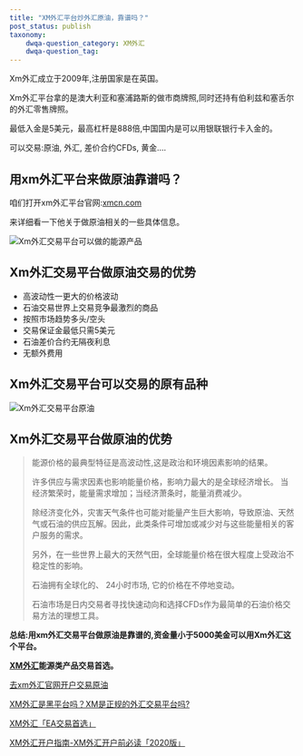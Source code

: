 ```yaml
---
title: "XM外汇平台炒外汇原油，靠谱吗？"
post_status: publish
taxonomy:
    dwqa-question_category: XM外汇
    dwqa-question_tag:
---
```


Xm外汇成立于2009年,注册国家是在英国。

Xm外汇平台拿的是澳大利亚和塞浦路斯的做市商牌照,同时还持有伯利兹和塞舌尔的外汇零售牌照。

最低入金是5美元，最高杠杆是888倍,中国国内是可以用银联银行卡入金的。

可以交易:原油, 外汇, 差价合约CFDs, 黄金....

## 用xm外汇平台来做原油靠谱吗？

咱们打开xm外汇平台官网:[xmcn.com](https://we.laowei8.com/go/xmchina)

来详细看一下他关于做原油相关的一些具体信息。

![Xm外汇交易平台可以做的能源产品](https://we.laowei8.com/wp-content/uploads/2020/06/a90dd0f6fb0954c2df3235708b11443d-4.png)

## Xm外汇交易平台做原油交易的优势

- 高波动性一更大的价格波动
- 石油交易世界上交易竞争最激烈的商品
- 按照市场趋势多头/空头
- 交易保证金最低只需5美元
- 石油差价合约无隔夜利息
- 无额外费用

## Xm外汇交易平台可以交易的原有品种

![Xm外汇交易平台原油](https://we.laowei8.com/wp-content/uploads/2020/06/f8c5288af0aa27abfd3c51beac2b6489-2.png)

## Xm外汇交易平台做原油的优势

> 能源价格的最典型特征是高波动性,这是政治和环境因素影响的结果。
> 
> 许多供应与需求因素也影响能量价格，影响力最大的是全球经济增长。 当经济繁荣时，能量需求增加；当经济萧条时，能量消费减少。
> 
> 除经济变化外，灾害天气条件也可能对能量产生巨大影响，导致原油、天然气或石油的供应瓦解。因此，此类条件可增加或减少对与这些能量相关的客户服务的需求。
> 
> 另外，在一些世界上最大的天然气田，全球能量价格在很大程度上受政治不稳定性的影响。
> 
> 石油拥有全球化的、 24小时市场, 它的价格在不停地变动。
> 
> 石油市场是日内交易者寻找快速动向和选择CFDs作为最简单的石油价格交易方法的理想工具。

**总结:用xm外汇交易平台做原油是靠谱的,资金量小于5000美金可以用Xm外汇这个平台。**

**[XM外汇](https://we.laowei8.com/product/xm-review)能源类产品交易首选。**

[去xm外汇官网开户交易原油](https://we.laowei8.com/go/xmchina)

[XM外汇是黑平台吗？XM是正规的外汇交易平台吗?](https://we.laowei8.com/question/xm-black-platform)

[XM外汇「EA交易首选」](https://we.laowei8.com/product/xm-review)

[XM外汇开户指南-XM外汇开户前必读「2020版」](https://we.laowei8.com/xm-forex-broker-guide.html)
